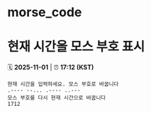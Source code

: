 # morse_code
# 현재 시간을 모스 부호 표시
<!-- MORSE_TIME_START -->
🗓️ **2025-11-01** | ⏰ **17:12 (KST)**

```
현재 시간을 입력하세요. 모스 부호로 바꿉니다
.---- --... .---- ..---
모스 부호를 다시 현재 시간으로 바꿉니다
1712
```
<!-- MORSE_TIME_END -->
